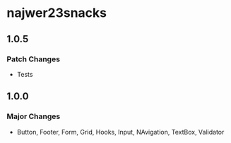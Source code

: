 # najwer23snacks

## 1.0.5

### Patch Changes

- Tests

## 1.0.0

### Major Changes

- Button, Footer, Form, Grid, Hooks, Input, NAvigation, TextBox, Validator
